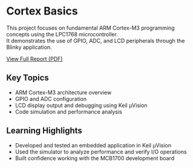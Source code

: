 # Cortex Basics

This project focuses on fundamental ARM Cortex-M3 programming concepts using the LPC1768 microcontroller.  
It demonstrates the use of GPIO, ADC, and LCD peripherals through the Blinky application.

[View Full Report (PDF)](./report1.pdf)

## Key Topics
- ARM Cortex-M3 architecture overview  
- GPIO and ADC configuration  
- LCD display output and debugging using Keil µVision  
- Code simulation and performance analysis

## Learning Highlights
- Developed and tested an embedded application in Keil µVision  
- Used the simulator to analyze performance and verify I/O operations  
- Built confidence working with the MCB1700 development board
